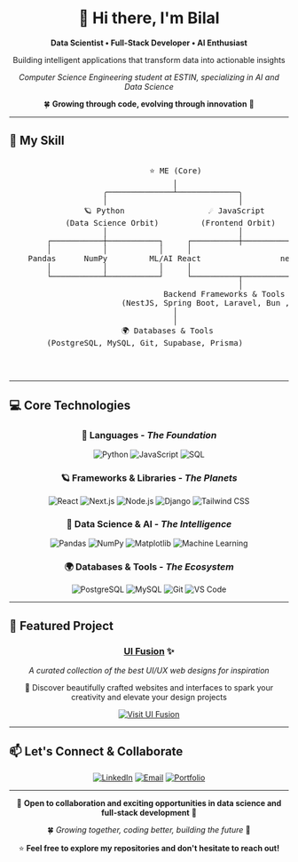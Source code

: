 <div align="center">

# 👋 Hi there, I'm Bilal

**Data Scientist • Full-Stack Developer • AI Enthusiast**

Building intelligent applications that transform data into actionable insights

*Computer Science Engineering student at ESTIN, specializing in AI and Data Science*

🍀 **Growing through code, evolving through innovation** 🌱

</div>

---

## 🌌 My Skill

<div style="display: flex; justify-content: center;">
  <pre>
                              ⭐️ ME (Core)
                                   |
                    ╭──────────────┴─────────────╮
                    │                            │
                🪐 Python                  ☄️ JavaScript
            (Data Science Orbit)         (Frontend Orbit)
                    │                            │
        ┌───────────┼───────────┐     ┌──────────┼──────────┐
        │           │           │     │                     │
    Pandas      NumPy         ML/AI React                 next.js
        │           │           │     │                     │
        └───────────┴───────────┘     └──────────┬──────────┘
                                                 │ 
                                 Backend Frameworks & Tools
                        (NestJS, Spring Boot, Laravel, Bun ,nodeJs)
                                   │
                                   │
                        🌍 Databases & Tools
        (PostgreSQL, MySQL, Git, Supabase, Prisma)

  </pre>
</div>


---

## 💻 Core Technologies

<div align="center">

### 🌟 Languages - *The Foundation*

![Python](https://img.shields.io/badge/Python-14354C?style=for-the-badge&logo=python&logoColor=white)
![JavaScript](https://img.shields.io/badge/JavaScript-F7DF1E?style=for-the-badge&logo=javascript&logoColor=black)
![SQL](https://img.shields.io/badge/SQL-4479A1?style=for-the-badge&logo=postgresql&logoColor=white)

### 🪐 Frameworks & Libraries - *The Planets*

![React](https://img.shields.io/badge/React-20232A?style=for-the-badge&logo=react&logoColor=61DAFB)
![Next.js](https://img.shields.io/badge/Next.js-000000?style=for-the-badge&logo=next.js&logoColor=white)
![Node.js](https://img.shields.io/badge/Node.js-339933?style=for-the-badge&logo=node.js&logoColor=white)
![Django](https://img.shields.io/badge/Django-092E20?style=for-the-badge&logo=django&logoColor=white)
![Tailwind CSS](https://img.shields.io/badge/Tailwind_CSS-38B2AC?style=for-the-badge&logo=tailwind-css&logoColor=white)

### 🤖 Data Science & AI - *The Intelligence*

![Pandas](https://img.shields.io/badge/Pandas-150458?style=for-the-badge&logo=pandas&logoColor=white)
![NumPy](https://img.shields.io/badge/NumPy-013243?style=for-the-badge&logo=numpy&logoColor=white)
![Matplotlib](https://img.shields.io/badge/Matplotlib-11557c?style=for-the-badge&logo=python&logoColor=white)
![Machine Learning](https://img.shields.io/badge/Machine_Learning-FF6F00?style=for-the-badge&logo=tensorflow&logoColor=white)

### 🌍 Databases & Tools - *The Ecosystem*

![PostgreSQL](https://img.shields.io/badge/PostgreSQL-316192?style=for-the-badge&logo=postgresql&logoColor=white)
![MySQL](https://img.shields.io/badge/MySQL-4479A1?style=for-the-badge&logo=mysql&logoColor=white)
![Git](https://img.shields.io/badge/Git-F05032?style=for-the-badge&logo=git&logoColor=white)
![VS Code](https://img.shields.io/badge/VS_Code-007ACC?style=for-the-badge&logo=visual-studio-code&logoColor=white)

</div>

---

## 🌟 Featured Project

<div align="center">

### **[UI Fusion](https://uifusion.vercel.app)** ✨

*A curated collection of the best UI/UX web designs for inspiration*

🎨 Discover beautifully crafted websites and interfaces to spark your creativity and elevate your design projects

[![Visit UI Fusion](https://img.shields.io/badge/Visit-UI_Fusion-blueviolet?style=for-the-badge&logo=vercel&logoColor=white)](https://uifusion.vercel.app)

</div>

---


## 📫 Let's Connect & Collaborate

<div align="center">

[![LinkedIn](https://img.shields.io/badge/LinkedIn-0A66C2?style=for-the-badge&logo=linkedin&logoColor=white)](https://linkedin.com/in/bilal-segaa-60b566306)
[![Email](https://img.shields.io/badge/Email-D14836?style=for-the-badge&logo=gmail&logoColor=white)](mailto:b_segaa@estin.dz)
[![Portfolio](https://img.shields.io/badge/Portfolio-000000?style=for-the-badge&logo=vercel&logoColor=white)](https://uifusion.vercel.app)

</div>

---

<div align="center">

💫 **Open to collaboration and exciting opportunities in data science and full-stack development** 💫

🍀 *Growing together, coding better, building the future* 🌱

⭐️ **Feel free to explore my repositories and don't hesitate to reach out!**

</div>
